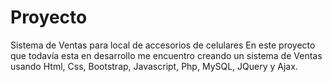# Proyecto
Sistema de Ventas para local de accesorios de celulares
En este proyecto que todavía esta en desarrollo me encuentro creando un sistema de Ventas usando Html, Css, Bootstrap, Javascript, Php, MySQL, JQuery y Ajax.

